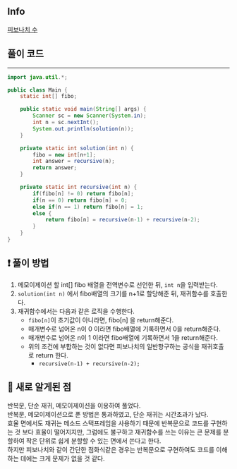 ## Info
<a href="https://www.acmicpc.net/problem/2747" rel="nofollow">피보나치 수</a>

## 풀이 코드
___
``` java
import java.util.*;

public class Main {
    static int[] fibo;

    public static void main(String[] args) {
        Scanner sc = new Scanner(System.in);
        int n = sc.nextInt();
        System.out.println(solution(n));
    }

    private static int solution(int n) {
        fibo = new int[n+1];
        int answer = recursive(n);
        return answer;
    }

    private static int recursive(int n) {
        if(fibo[n] != 0) return fibo[n];
        if(n == 0) return fibo[n] = 0;
        else if(n == 1) return fibo[n] = 1;
        else {
            return fibo[n] = recursive(n-1) + recursive(n-2);
        }
    }
}
```

## ❗ 풀이 방법
1. 메모이제이션 할 int[] fibo 배열을 전역변수로 선언한 뒤, `int n`을 입력받는다.
2. `solution(int n)` 에서 fibo배열의 크기를 n+1로 할당해준 뒤, 재귀함수를 호출한다.
3. 재귀함수에서는 다음과 같은 로직을 수행한다.
    - `fibo[n]`이 초기값이 아니라면, fibo[n] 을 return해준다.
    - 매개변수로 넘어온 n이 0 이라면 fibo배열에 기록하면서 0을 return해준다.
    - 매개변수로 넘어온 n이 1 이라면 fibo배열에 기록하면서 1을 return해준다.
    - 위의 조건에 부합하는 것이 없다면 피보나치의 일반항구하는 공식을 재귀호출로 return 한다.
        - `recursive(n-1) + recursive(n-2);` 

## 🙂 새로 알게된 점
반복문, 단순 재귀, 메모이제이션을 이용하여 풀었다.  
반복문, 메모이제이션으로 푼 방법은 통과하였고, 단순 재귀는 시간초과가 났다.  
효율 면에서도 재귀는 메소드 스택프레임을 사용하기 때문에 반복문으로 코드를 구현하는 것 보다 효율이 떨어지지만, 그럼에도 불구하고 재귀함수를 쓰는 이유는 큰 문제를 분할하여 작은 단위로 쉽게 분할할 수 있는 면에서 쓴다고 한다.  
하지만 피보나치와 같이 간단한 점화식같은 경우는 반복문으로 구현하여도 코드를 이해하는 데에는 크게 문제가 없을 것 같다.


